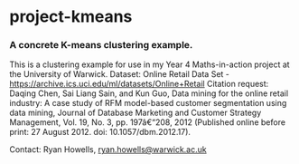 # project-kmeans
### A concrete K-means clustering example.

This is a clustering example for use in my Year 4 Maths-in-action project at the University of Warwick.
Dataset: Online Retail Data Set - https://archive.ics.uci.edu/ml/datasets/Online+Retail
Citation request: Daqing Chen, Sai Liang Sain, and Kun Guo, Data mining for the online retail industry: A case study of RFM model-based customer segmentation using data mining, Journal of Database Marketing and Customer Strategy Management, Vol. 19, No. 3, pp. 197â€“208, 2012 (Published online before print: 27 August 2012. doi: 10.1057/dbm.2012.17).

Contact: Ryan Howells, ryan.howells@warwick.ac.uk
